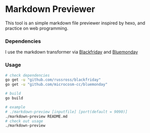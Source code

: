 # Markdown Previewer

This tool is an simple markdown file previewer inspired by hexo, and practice on web programming.

### Dependencies
I use the markdown transformer via [Blackfriday](https://github.com/russross/blackfriday) and [Bluemonday](https://github.com/microcosm-cc/bluemonday)

### Usage
```Bash
# check dependencies
go get -u "github.com/russross/blackfriday"
go get -u "github.com/microcosm-cc/bluemonday"

# build
go build
```

```Bash
# example
# ./markdown-preview [inputfile] [port(default = 9090)]
./markdown-preview README.md
# check out usage
./markdown-preview

```

